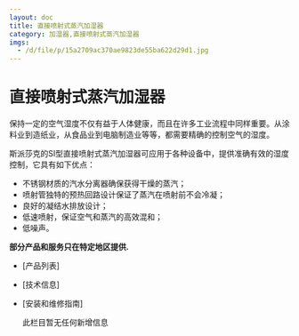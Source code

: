 ```yaml
---
layout: doc
title: 直接喷射式蒸汽加湿器
category: 加湿器,直接喷射式蒸汽加湿器
imgs:
  - /d/file/p/15a2709ac370ae9823de55ba622d29d1.jpg
---
```


# 直接喷射式蒸汽加湿器

保持一定的空气湿度不仅有益于人体健康，而且在许多工业流程中同样重要。从涂料业到造纸业，从食品业到电脑制造业等等，都需要精确的控制空气的湿度。

斯派莎克的SI型直接喷射式蒸汽加湿器可应用于各种设备中，提供准确有效的湿度控制，它具有如下优点：

- 不锈钢材质的汽水分离器确保获得干燥的蒸汽；
- 喷射管独特的预热回路设计保证了蒸汽在喷射前不会冷凝；
- 良好的凝结水排放设计；
- 低速喷射，保证空气和蒸汽的高效混和；
- 低噪声。

**部分产品和服务只在特定地区提供.**

- [产品列表]
- [技术信息]
- [安装和维修指南]

  此栏目暂无任何新增信息
